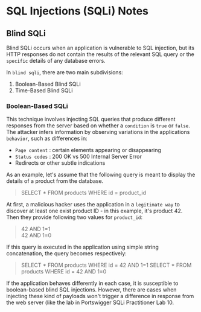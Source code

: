 # SQL Injections (SQLi) Notes

## Blind SQLi
Blind SQLi occurs when an application is vulnerable to SQL injection, but its HTTP responses do not contain the results 
of the relevant SQL query or the `specific` details of any database errors.  

In `blind sqli`, there are two main subdivisions:  
1. Boolean-Based Blind SQLi
2. Time-Based Blind SQLi

### Boolean-Based SQLi
This technique involves injecting SQL queries that produce different responses from the server based on whether a `condition` is `true` or `false`. 
The attacker infers information by observing variations in the applications `behavior`, such as differences in:  
* `Page content` : certain elements appearing or disappearing
* `Status codes` : 200 OK vs 500 Internal Server Error
* Redirects or other subtle indications

As an example, let's assume that the following query is meant to display the details of a product from the database.  
> SELECT * FROM products WHERE id = product_id

At first, a malicious hacker uses the application in a `legitimate way` to discover at least one exist product ID - in this example, 
it's product 42. Then they provide following two values for `product_id`:  
> 42 AND 1=1  
> 42 AND 1=0

If this query is executed in the application using simple string concatenation, the query becomes respectively:  
> SELECT * FROM products WHERE id = 42 AND 1=1
> SELECT * FROM products WHERE id = 42 AND 1=0

If the application behaves differently in each case, it is susceptible to boolean-based blind SQL injections. However, there are cases when
injecting these kind of payloads won't trigger a difference in response from the web server (like the lab in Portswigger SQLi Practitioner Lab 10. 
